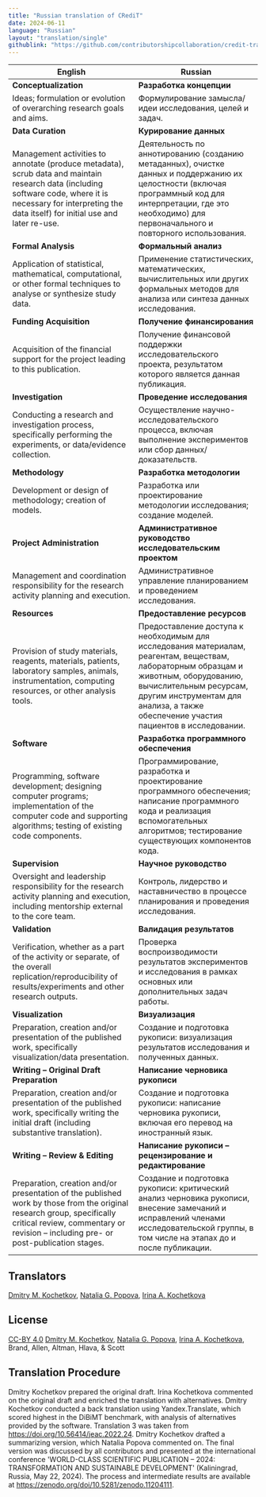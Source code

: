 ```yaml
---
title: "Russian translation of CRediT"
date: 2024-06-11
language: "Russian"
layout: "translation/single"
githublink: "https://github.com/contributorshipcollaboration/credit-translation/blob/main/translations/credit_translation_ru.json"
---
```


| English | Russian |
| --- | --- |
| **Conceptualization** | **Разработка концепции** |
| Ideas; formulation or evolution of overarching research goals and aims. | Формулирование замысла/идеи исследования, целей и задач. |
| **Data Curation** | **Курирование данных** |
| Management activities to annotate (produce metadata), scrub data and maintain research data (including software code, where it is necessary for interpreting the data itself) for initial use and later re-use. | Деятельность по аннотированию (созданию метаданных), очистке данных и поддержанию их целостности (включая программный код для интерпретации, где это необходимо) для первоначального и повторного использования. |
| **Formal Analysis** | **Формальный анализ** |
| Application of statistical, mathematical, computational, or other formal techniques to analyse or synthesize study data. | Применение статистических, математических, вычислительных или других формальных методов для анализа или синтеза данных исследования. |
| **Funding Acquisition** | **Получение финансирования** |
| Acquisition of the financial support for the project leading to this publication. | Получение финансовой поддержки исследовательского проекта, результатом которого является данная публикация. |
| **Investigation** | **Проведение исследования** |
| Conducting a research and investigation process, specifically performing the experiments, or data/evidence collection. | Осуществление научно-исследовательского процесса, включая выполнение экспериментов или сбор данных/доказательств. |
| **Methodology** | **Разработка методологии** |
| Development or design of methodology; creation of models. | Разработка или проектирование методологии исследования; создание моделей. |
| **Project Administration** | **Административное руководство исследовательским проектом** |
| Management and coordination responsibility for the research activity planning and execution. | Административное управление планированием и проведением исследования. |
| **Resources** | **Предоставление ресурсов** |
| Provision of study materials, reagents, materials, patients, laboratory samples, animals, instrumentation, computing resources, or other analysis tools. | Предоставление доступа к необходимым для исследования материалам, реагентам, веществам, лабораторным образцам и животным, оборудованию, вычислительным ресурсам, другим инструментам для анализа, а также обеспечение участия пациентов в исследовании. |
| **Software** | **Разработка программного обеспечения** |
| Programming, software development; designing computer programs; implementation of the computer code and supporting algorithms; testing of existing code components. | Программирование, разработка и проектирование программного обеспечения; написание программного кода и реализация вспомогательных алгоритмов; тестирование существующих компонентов кода. |
| **Supervision** | **Научное руководство** |
| Oversight and leadership responsibility for the research activity planning and execution, including mentorship external to the core team. | Контроль, лидерство и наставничество в процессе планирования и проведения исследования. |
| **Validation** | **Валидация результатов** |
| Verification, whether as a part of the activity or separate, of the overall replication/reproducibility of results/experiments and other research outputs. | Проверка воспроизводимости результатов экспериментов и исследования в рамках основных или дополнительных задач работы. |
| **Visualization** | **Визуализация** |
| Preparation, creation and/or presentation of the published work, specifically visualization/data presentation. | Создание и подготовка рукописи: визуализация результатов исследования и полученных данных. |
| **Writing – Original Draft Preparation** | **Написание черновика рукописи** |
| Preparation, creation and/or presentation of the published work, specifically writing the initial draft (including substantive translation). | Создание и подготовка рукописи: написание черновика рукописи, включая его перевод на иностранный язык. |
| **Writing – Review & Editing** | **Написание рукописи – рецензирование и редактирование** |
| Preparation, creation and/or presentation of the published work by those from the original research group, specifically critical review, commentary or revision – including pre- or post-publication stages. | Создание и подготовка рукописи: критический анализ черновика рукописи, внесение замечаний и исправлений членами исследовательской группы, в том числе на этапах до и после публикации. |

## Translators

[Dmitry M. Kochetkov](https://orcid.org/0000-0001-7890-7532), [Natalia G. Popova](https://orcid.org/0000-0001-7856-5413), [Irina A. Kochetkova](https://orcid.org/0000-0002-1594-427X)


## License

[CC-BY 4.0](https://creativecommons.org/licenses/by/4.0/) [Dmitry M. Kochetkov](https://orcid.org/0000-0001-7890-7532), [Natalia G. Popova](https://orcid.org/0000-0001-7856-5413), [Irina A. Kochetkova](https://orcid.org/0000-0002-1594-427X), Brand, Allen, Altman, Hlava, & Scott
## Translation Procedure

Dmitry Kochetkov prepared the original draft. Irina Kochetkova commented on the original draft and enriched the translation with alternatives. Dmitry Kochetkov conducted a back translation using Yandex.Translate, which scored highest in the DiBiMT benchmark, with analysis of alternatives provided by the software. Translation 3 was taken from https://doi.org/10.56414/jeac.2022.24. Dmitry Kochetkov drafted a summarizing version, which Natalia Popova commented on. The final version was discussed by all contributors and presented at the international conference 'WORLD-CLASS SCIENTIFIC PUBLICATION – 2024: TRANSFORMATION AND SUSTAINABLE DEVELOPMENT' (Kaliningrad, Russia, May 22, 2024). The process and intermediate results are available at https://zenodo.org/doi/10.5281/zenodo.11204111.

